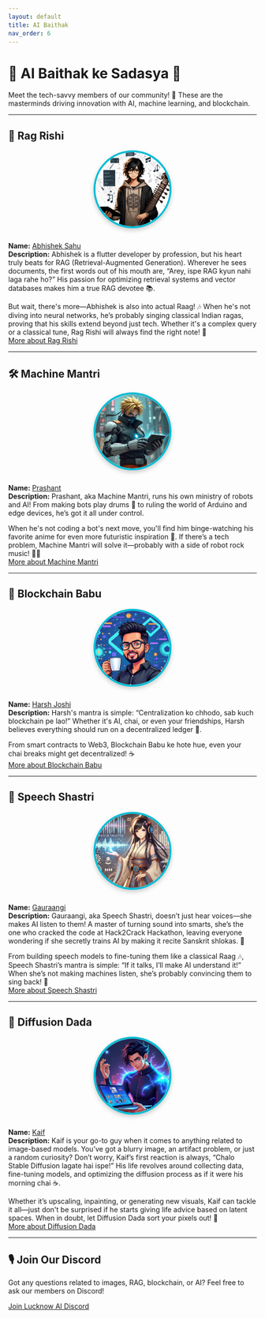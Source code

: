 ```yaml
---
layout: default
title: AI Baithak
nav_order: 6
---
```


# 🎉 AI Baithak ke Sadasya 🎉

Meet the tech-savvy members of our community! 🚀 These are the masterminds driving innovation with AI, machine learning, and blockchain.

---

## 🎯 Rag Rishi

<div style="text-align: center;">
    <img src="/assets/images/rag_rishi.jpeg" alt="Rag Rishi" style="width: 150px; height: 150px; border-radius: 50%; object-fit: cover; border: 4px solid #00bcd4; box-shadow: 0px 4px 10px rgba(0, 0, 0, 0.2); margin-bottom: 10px;"/>
</div>

**Name:** [Abhishek Sahu](https://www.linkedin.com/in/a-sahu16/)  
**Description:** Abhishek is a flutter developer by profession, but his heart truly beats for RAG (Retrieval-Augmented Generation). Wherever he sees documents, the first words out of his mouth are, “Arey, ispe RAG kyun nahi laga rahe ho?” His passion for optimizing retrieval systems and vector databases makes him a true RAG devotee 📚.

But wait, there's more—Abhishek is also into actual Raag! 🎶 When he's not diving into neural networks, he’s probably singing classical Indian ragas, proving that his skills extend beyond just tech. Whether it's a complex query or a classical tune, Rag Rishi will always find the right note! 🎼  
[More about Rag Rishi](https://www.linkedin.com/in/a-sahu16/)

---

## 🛠️ Machine Mantri

<div style="text-align: center;">
    <img src="/assets/images/machine_mantri.jpeg" alt="Machine Mantri" style="width: 150px; height: 150px; border-radius: 50%; object-fit: cover; border: 4px solid #00bcd4; box-shadow: 0px 4px 10px rgba(0, 0, 0, 0.2); margin-bottom: 10px;"/>
</div>

**Name:** [Prashant](https://www.linkedin.com/in/prashant-shukla30/)  
**Description:** Prashant, aka Machine Mantri, runs his own ministry of robots and AI! From making bots play drums 🥁 to ruling the world of Arduino and edge devices, he’s got it all under control.

When he's not coding a bot's next move, you'll find him binge-watching his favorite anime for even more futuristic inspiration 🌟. If there’s a tech problem, Machine Mantri will solve it—probably with a side of robot rock music! 🎸🤖  
[More about Machine Mantri](https://www.linkedin.com/in/prashant-shukla30/)

---

## 🔗 Blockchain Babu

<div style="text-align: center;">
    <img src="/assets/images/blockchain_babu.jpeg" alt="Blockchain Babu" style="width: 150px; height: 150px; border-radius: 50%; object-fit: cover; border: 4px solid #00bcd4; box-shadow: 0px 4px 10px rgba(0, 0, 0, 0.2); margin-bottom: 10px;"/>
</div>

**Name:** [Harsh Joshi](https://example.com/babu-singh)  
**Description:** Harsh's mantra is simple: “Centralization ko chhodo, sab kuch blockchain pe lao!” Whether it's AI, chai, or even your friendships, Harsh believes everything should run on a decentralized ledger 🔐.

From smart contracts to Web3, Blockchain Babu ke hote hue, even your chai breaks might get decentralized! ☕  
[More about Blockchain Babu](https://www.linkedin.com/in/getharsh/)

---

## 🎤 Speech Shastri

<div style="text-align: center;">
    <img src="/assets/images/speech_shastri.jpeg" alt="Speech Shastri" style="width: 150px; height: 150px; border-radius: 50%; object-fit: cover; border: 4px solid #00bcd4; box-shadow: 0px 4px 10px rgba(0, 0, 0, 0.2); margin-bottom: 10px;"/>
</div>

**Name:** [Gauraangi](https://www.linkedin.com/in/gauraangi/)  
**Description:** Gauraangi, aka Speech Shastri, doesn’t just hear voices—she makes AI listen to them! A master of turning sound into smarts, she’s the one who cracked the code at Hack2Crack Hackathon, leaving everyone wondering if she secretly trains AI by making it recite Sanskrit shlokas. 📜

From building speech models to fine-tuning them like a classical Raag 🎶, Speech Shastri’s mantra is simple: “If it talks, I’ll make AI understand it!” When she’s not making machines listen, she’s probably convincing them to sing back! 🎵  
[More about Speech Shastri](https://www.linkedin.com/in/gauraangi/)

---

## 🤖 Diffusion Dada

<div style="text-align: center;">
    <img src="/assets/images/diffusion_dada.jpeg" alt="Diffusion Dada" style="width: 150px; height: 150px; border-radius: 50%; object-fit: cover; border: 4px solid #00bcd4; box-shadow: 0px 4px 10px rgba(0, 0, 0, 0.2); margin-bottom: 10px;"/>
</div>

**Name:** [Kaif](https://example.com/john-doe)  
**Description:** Kaif is your go-to guy when it comes to anything related to image-based models. You’ve got a blurry image, an artifact problem, or just a random curiosity? Don’t worry, Kaif’s first reaction is always, “Chalo Stable Diffusion lagate hai ispe!” His life revolves around collecting data, fine-tuning models, and optimizing the diffusion process as if it were his morning chai ☕.

Whether it’s upscaling, inpainting, or generating new visuals, Kaif can tackle it all—just don't be surprised if he starts giving life advice based on latent spaces. When in doubt, let Diffusion Dada sort your pixels out! 🎨  
[More about Diffusion Dada](https://example.com/diffusion-dada)

---

## 🎙️ Join Our Discord

Got any questions related to images, RAG, blockchain, or AI? Feel free to ask our members on Discord!

[Join Lucknow AI Discord](https://discord.com/invite/example)